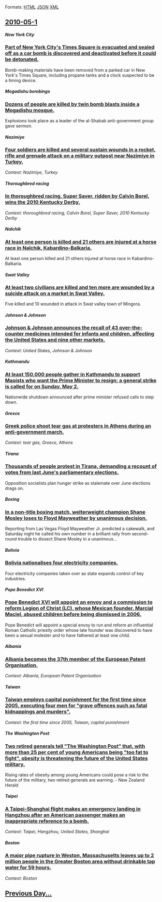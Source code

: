 
Formats: [HTML](2010/05/1/index.html)  [JSON](2010/05/1/index.json)  [XML](2010/05/1/index.xml)  

## [2010-05-1](/news/2010/05/1/index.md)

##### New York City
### [Part of New York City's Times Square is evacuated and sealed off as a car bomb is discovered and deactivated before it could be detonated. ](/news/2010/05/1/part-of-new-york-city-s-times-square-is-evacuated-and-sealed-off-as-a-car-bomb-is-discovered-and-deactivated-before-it-could-be-detonated.md)
Bomb-making materials have been removed from a parked car in New York&#039;s Times Square, including propane tanks and a clock suspected to be a timing device.

##### Mogadishu bombings
### [Dozens of people are killed by twin bomb blasts inside a Mogadishu mosque. ](/news/2010/05/1/dozens-of-people-are-killed-by-twin-bomb-blasts-inside-a-mogadishu-mosque.md)
Explosions took place as a leader of the al-Shabab anti-government group gave sermon.

##### Nazimiye
### [Four soldiers are killed and several sustain wounds in a rocket, rifle and grenade attack on a military outpost near Nazimiye in Turkey. ](/news/2010/05/1/four-soldiers-are-killed-and-several-sustain-wounds-in-a-rocket-rifle-and-grenade-attack-on-a-military-outpost-near-nazimiye-in-turkey.md)
_Context: Nazimiye, Turkey_

##### Thoroughbred racing
### [In thoroughbred racing, Super Saver, ridden by Calvin Borel, wins the 2010 Kentucky Derby. ](/news/2010/05/1/in-thoroughbred-racing-super-saver-ridden-by-calvin-borel-wins-the-2010-kentucky-derby.md)
_Context: thoroughbred racing, Calvin Borel, Super Saver, 2010 Kentucky Derby_

##### Nalchik
### [At least one person is killed and 21 others are injured at a horse race in Nalchik, Kabardino-Balkaria. ](/news/2010/05/1/at-least-one-person-is-killed-and-21-others-are-injured-at-a-horse-race-in-nalchik-kabardino-balkaria.md)
At least one person killed and 21 others injured at horse race in Kabardino-Balkaria.

##### Swat Valley
### [At least two civilians are killed and ten more are wounded by a suicide attack on a market in Swat Valley. ](/news/2010/05/1/at-least-two-civilians-are-killed-and-ten-more-are-wounded-by-a-suicide-attack-on-a-market-in-swat-valley.md)
Five killed and 10 wounded in attack in Swat valley town of Mingora.

##### Johnson & Johnson
### [Johnson & Johnson announces the recall of 43 over-the-counter medicines intended for infants and children, affecting the United States and nine other markets. ](/news/2010/05/1/johnson-johnson-announces-the-recall-of-43-over-the-counter-medicines-intended-for-infants-and-children-affecting-the-united-states-and-n.md)
_Context: United States, Johnson & Johnson_

##### Kathmandu
### [At least 150,000 people gather in Kathmandu to support Maoists who want the Prime Minister to resign; a general strike is called for on Sunday, May 2. ](/news/2010/05/1/at-least-150-000-people-gather-in-kathmandu-to-support-maoists-who-want-the-prime-minister-to-resign-a-general-strike-is-called-for-on-sund.md)
Nationwide shutdown announced after prime minister refused calls to step down.

##### Greece
### [Greek police shoot tear gas at protesters in Athens during an anti-government march. ](/news/2010/05/1/greek-police-shoot-tear-gas-at-protesters-in-athens-during-an-anti-government-march.md)
_Context: tear gas, Greece, Athens_

##### Tirana
### [Thousands of people protest in Tirana, demanding a recount of votes from last June's parliamentary elections. ](/news/2010/05/1/thousands-of-people-protest-in-tirana-demanding-a-recount-of-votes-from-last-june-s-parliamentary-elections.md)
Opposition socialists plan hunger strike as stalemate over June elections drags on.

##### Boxing
### [In a non-title boxing match, welterweight champion Shane Mosley loses to Floyd Mayweather by unanimous decision. ](/news/2010/05/1/in-a-non-title-boxing-match-welterweight-champion-shane-mosley-loses-to-floyd-mayweather-by-unanimous-decision.md)
Reporting from Las Vegas Floyd Mayweather Jr. predicted a cakewalk, and Saturday night he called his own number in a brilliant rally from second-round trouble to dissect Shane Mosley in a unanimous...

##### Bolivia
### [Bolivia nationalises four electricity companies. ](/news/2010/05/1/bolivia-nationalises-four-electricity-companies.md)
Four electricity companies taken over as state expands control of key industries.

##### Pope Benedict XVI
### [Pope Benedict XVI will appoint an envoy and a commission to reform Legion of Christ (LC), whose Mexican founder, Marcial Maciel, abused children before being dismissed in 2006. ](/news/2010/05/1/pope-benedict-xvi-will-appoint-an-envoy-and-a-commission-to-reform-legion-of-christ-lc-whose-mexican-founder-marcial-maciel-abused-chil.md)
Pope Benedict will appoint a special envoy to run and reform an influential Roman Catholic priestly order whose late founder was discovered to have been a sexual molester and to have fathered at least one child.

##### Albania
### [Albania becomes the 37th member of the European Patent Organisation. ](/news/2010/05/1/albania-becomes-the-37th-member-of-the-european-patent-organisation.md)
_Context: Albania, European Patent Organisation_

##### Taiwan
### [Taiwan employs capital punishment for the first time since 2005, executing four men for "grave offences such as fatal kidnappings and murders". ](/news/2010/05/1/taiwan-employs-capital-punishment-for-the-first-time-since-2005-executing-four-men-for-grave-offences-such-as-fatal-kidnappings-and-murder.md)
_Context: the first time since 2005, Taiwan, capital punishment_

##### The Washington Post
### [Two retired generals tell "The Washington Post" that, with more than 25 per cent of young Americans being "too fat to fight", obesity is threatening the future of the United States military. ](/news/2010/05/1/two-retired-generals-tell-the-washington-post-that-with-more-than-25-per-cent-of-young-americans-being-too-fat-to-fight-obesity-is-thr.md)
Rising rates of obesity among young Americans could pose a risk to the future of the military, two retired generals are warning. - New Zealand Herald

##### Taipei
### [A Taipei-Shanghai flight makes an emergency landing in Hangzhou after an American passenger makes an inappropriate reference to a bomb. ](/news/2010/05/1/a-taipei-shanghai-flight-makes-an-emergency-landing-in-hangzhou-after-an-american-passenger-makes-an-inappropriate-reference-to-a-bomb.md)
_Context: Taipei, Hangzhou, United States, Shanghai_

##### Boston
### [A major pipe rupture in Weston, Massachusetts leaves up to 2 million people in the Greater Boston area without drinkable tap water for 59 hours. ](/news/2010/05/1/a-major-pipe-rupture-in-weston-massachusetts-leaves-up-to-2-million-people-in-the-greater-boston-area-without-drinkable-tap-water-for-59-ho.md)
_Context: Boston_

## [Previous Day...](/news/2010/04/30/index.md)

